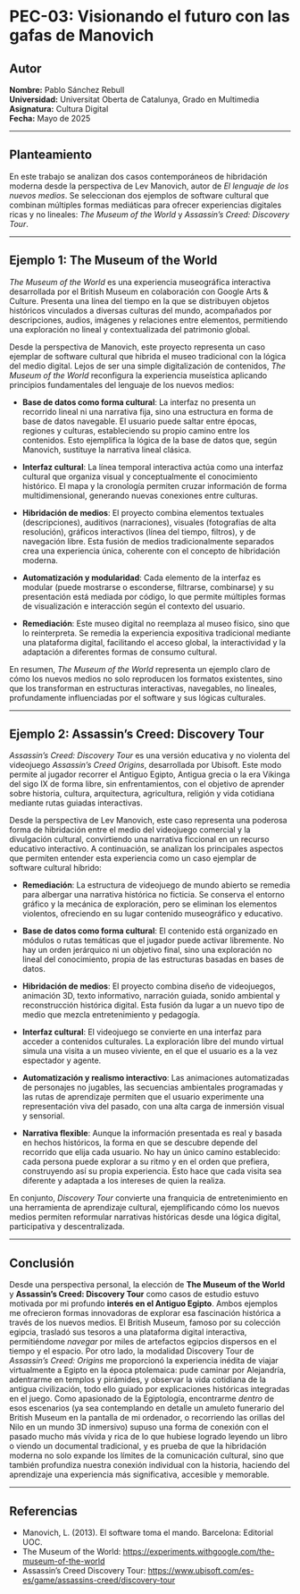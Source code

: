 # PEC-03: Visionando el futuro con las gafas de Manovich

## Autor

**Nombre:** Pablo Sánchez Rebull  
**Universidad:** Universitat Oberta de Catalunya, Grado en Multimedia  
**Asignatura:** Cultura Digital  
**Fecha:** Mayo de 2025

---

## Planteamiento

En este trabajo se analizan dos casos contemporáneos de hibridación moderna desde la perspectiva de Lev Manovich, autor de *El lenguaje de los nuevos medios*. Se seleccionan dos ejemplos de software cultural que combinan múltiples formas mediáticas para ofrecer experiencias digitales ricas y no lineales: *The Museum of the World* y *Assassin’s Creed: Discovery Tour*.

---

## Ejemplo 1: The Museum of the World

*The Museum of the World* es una experiencia museográfica interactiva desarrollada por el British Museum en colaboración con Google Arts & Culture. Presenta una línea del tiempo en la que se distribuyen objetos históricos vinculados a diversas culturas del mundo, acompañados por descripciones, audios, imágenes y relaciones entre elementos, permitiendo una exploración no lineal y contextualizada del patrimonio global.

Desde la perspectiva de Manovich, este proyecto representa un caso ejemplar de software cultural que hibrida el museo tradicional con la lógica del medio digital. Lejos de ser una simple digitalización de contenidos, *The Museum of the World* reconfigura la experiencia museística aplicando principios fundamentales del lenguaje de los nuevos medios:

- **Base de datos como forma cultural**: La interfaz no presenta un recorrido lineal ni una narrativa fija, sino una estructura en forma de base de datos navegable. El usuario puede saltar entre épocas, regiones y culturas, estableciendo su propio camino entre los contenidos. Esto ejemplifica la lógica de la base de datos que, según Manovich, sustituye la narrativa lineal clásica.

- **Interfaz cultural**: La línea temporal interactiva actúa como una interfaz cultural que organiza visual y conceptualmente el conocimiento histórico. El mapa y la cronología permiten cruzar información de forma multidimensional, generando nuevas conexiones entre culturas.

- **Hibridación de medios**: El proyecto combina elementos textuales (descripciones), auditivos (narraciones), visuales (fotografías de alta resolución), gráficos interactivos (línea del tiempo, filtros), y de navegación libre. Esta fusión de medios tradicionalmente separados crea una experiencia única, coherente con el concepto de hibridación moderna.

- **Automatización y modularidad**: Cada elemento de la interfaz es modular (puede mostrarse o esconderse, filtrarse, combinarse) y su presentación está mediada por código, lo que permite múltiples formas de visualización e interacción según el contexto del usuario.

- **Remediación**: Este museo digital no reemplaza al museo físico, sino que lo reinterpreta. Se remedia la experiencia expositiva tradicional mediante una plataforma digital, facilitando el acceso global, la interactividad y la adaptación a diferentes formas de consumo cultural.

En resumen, *The Museum of the World* representa un ejemplo claro de cómo los nuevos medios no solo reproducen los formatos existentes, sino que los transforman en estructuras interactivas, navegables, no lineales, profundamente influenciadas por el software y sus lógicas culturales.

---


## Ejemplo 2: Assassin’s Creed: Discovery Tour

*Assassin’s Creed: Discovery Tour* es una versión educativa y no violenta del videojuego *Assassin’s Creed Origins*, desarrollada por Ubisoft. Este modo permite al jugador recorrer el Antiguo Egipto, Antigua grecia o la era Vikinga del sigo IX de forma libre, sin enfrentamientos, con el objetivo de aprender sobre historia, cultura, arquitectura, agricultura, religión y vida cotidiana mediante rutas guiadas interactivas.

Desde la perspectiva de Lev Manovich, este caso representa una poderosa forma de hibridación entre el medio del videojuego comercial y la divulgación cultural, convirtiendo una narrativa ficcional en un recurso educativo interactivo. A continuación, se analizan los principales aspectos que permiten entender esta experiencia como un caso ejemplar de software cultural híbrido:

- **Remediación**: La estructura de videojuego de mundo abierto se remedia para albergar una narrativa histórica no ficticia. Se conserva el entorno gráfico y la mecánica de exploración, pero se eliminan los elementos violentos, ofreciendo en su lugar contenido museográfico y educativo.

- **Base de datos como forma cultural**: El contenido está organizado en módulos o rutas temáticas que el jugador puede activar libremente. No hay un orden jerárquico ni un objetivo final, sino una exploración no lineal del conocimiento, propia de las estructuras basadas en bases de datos.

- **Hibridación de medios**: El proyecto combina diseño de videojuegos, animación 3D, texto informativo, narración guiada, sonido ambiental y reconstrucción histórica digital. Esta fusión da lugar a un nuevo tipo de medio que mezcla entretenimiento y pedagogía.

- **Interfaz cultural**: El videojuego se convierte en una interfaz para acceder a contenidos culturales. La exploración libre del mundo virtual simula una visita a un museo viviente, en el que el usuario es a la vez espectador y agente.

- **Automatización y realismo interactivo**: Las animaciones automatizadas de personajes no jugables, las secuencias ambientales programadas y las rutas de aprendizaje permiten que el usuario experimente una representación viva del pasado, con una alta carga de inmersión visual y sensorial.

- **Narrativa flexible**: Aunque la información presentada es real y basada en hechos históricos, la forma en que se descubre depende del recorrido que elija cada usuario. No hay un único camino establecido: cada persona puede explorar a su ritmo y en el orden que prefiera, construyendo así su propia experiencia. Esto hace que cada visita sea diferente y adaptada a los intereses de quien la realiza.

En conjunto, *Discovery Tour* convierte una franquicia de entretenimiento en una herramienta de aprendizaje cultural, ejemplificando cómo los nuevos medios permiten reformular narrativas históricas desde una lógica digital, participativa y descentralizada.


---

## Conclusión
Desde una perspectiva personal, la elección de **The Museum of the World** y **Assassin’s Creed: Discovery Tour** como casos de estudio estuvo motivada por mi profundo **interés en el Antiguo Egipto**. Ambos ejemplos me ofrecieron formas innovadoras de explorar esa fascinación histórica a través de los nuevos medios. El British Museum, famoso por su colección egipcia, trasladó sus tesoros a una plataforma digital interactiva, permitiéndome _navegar_ por miles de artefactos egipcios dispersos en el tiempo y el espacio. Por otro lado, la modalidad Discovery Tour de _Assassin’s Creed: Origins_ me proporcionó la experiencia inédita de viajar virtualmente a Egipto en la época ptolemaica: pude caminar por Alejandría, adentrarme en templos y pirámides, y observar la vida cotidiana de la antigua civilización, todo ello guiado por explicaciones históricas integradas en el juego. Como apasionado de la Egiptología, encontrarme _dentro_ de esos escenarios (ya sea contemplando en detalle un amuleto funerario del British Museum en la pantalla de mi ordenador, o recorriendo las orillas del Nilo en un mundo 3D inmersivo) supuso una forma de conexión con el pasado mucho más vívida y rica de lo que hubiese logrado leyendo un libro o viendo un documental tradicional, y es prueba de que la hibridación moderna no solo expande los límites de la comunicación cultural, sino que también profundiza nuestra conexión individual con la historia, haciendo del aprendizaje una experiencia más significativa, accesible y memorable.

---

## Referencias

- Manovich, L. (2013). El software toma el mando. Barcelona: Editorial UOC.
- The Museum of the World: https://experiments.withgoogle.com/the-museum-of-the-world
- Assassin’s Creed Discovery Tour: https://www.ubisoft.com/es-es/game/assassins-creed/discovery-tour
